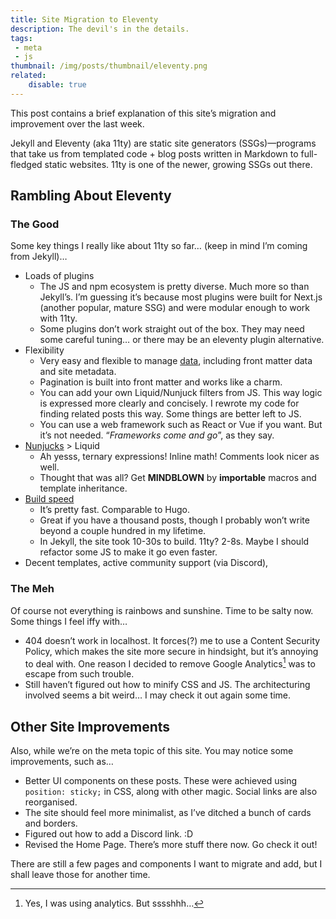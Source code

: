 ```yaml
---
title: Site Migration to Eleventy
description: The devil's in the details.
tags:
 - meta
 - js
thumbnail: /img/posts/thumbnail/eleventy.png
related:
    disable: true
---
```


This post contains a brief explanation of this site’s migration and improvement over the last week.

Jekyll and Eleventy (aka 11ty) are static site generators (SSGs)—programs that take us from templated code + blog posts written in Markdown to full-fledged static websites. 11ty is one of the newer, growing SSGs out there.

## Rambling About Eleventy

### The Good

Some key things I really like about 11ty so far… (keep in mind I’m coming from Jekyll)…

- Loads of plugins
    - The JS and npm ecosystem is pretty diverse. Much more so than Jekyll’s. I’m guessing it’s because most plugins were built for Next.js (another popular, mature SSG) and were modular enough to work with 11ty.
    - Some plugins don’t work straight out of the box. They may need some careful tuning… or there may be an eleventy plugin alternative.
- Flexibility
    - Very easy and flexible to manage [data](https://www.11ty.dev/docs/data-cascade/), including front matter data and site metadata.
    - Pagination is built into front matter and works like a charm.
    - You can add your own Liquid/Nunjuck filters from JS. This way logic is expressed more clearly and concisely. I rewrote my code for finding related posts this way. Some things are better left to JS.
    - You can use a web framework such as React or Vue if you want. But it’s not needed. “*Frameworks come and go*”, as they say.
- [Nunjucks](https://mozilla.github.io/nunjucks/) > Liquid
    - Ah yesss, ternary expressions! Inline math! Comments look nicer as well.
    - Thought that was all? Get **MINDBLOWN** by **********importable********** macros and template inheritance.
- [Build speed](https://www.zachleat.com/web/build-benchmark/)
    - It’s pretty fast. Comparable to Hugo.
    - Great if you have a thousand posts, though I probably won’t write beyond a couple hundred in my lifetime.
    - In Jekyll, the site took 10-30s to build. 11ty? 2-8s. Maybe I should refactor some JS to make it go even faster.
- Decent templates, active community support (via Discord),

### The Meh

Of course not everything is rainbows and sunshine. Time to be salty now. Some things I feel iffy with…

- 404 doesn’t work in localhost. It forces(?) me to use a Content Security Policy, which makes the site more secure in hindsight, but it’s annoying to deal with. One reason I decided to remove Google Analytics[^a] was to escape from such trouble.
- Still haven’t figured out how to minify CSS and JS. The architecturing involved seems a bit weird… I may check it out again some time.

## Other Site Improvements

Also, while we’re on the meta topic of this site. You may notice some improvements, such as…

- Better UI components on these posts. These were achieved using `position: sticky;` in CSS, along with other magic. Social links are also reorganised.
- The site should feel more minimalist, as I’ve ditched a bunch of cards and borders.
- Figured out how to add a Discord link. :D
- Revised the Home Page. There’s more stuff there now. Go check it out!

There are still a few pages and components I want to migrate and add, but I shall leave those for another time.

[^a]: Yes, I was using analytics. But sssshhh…
